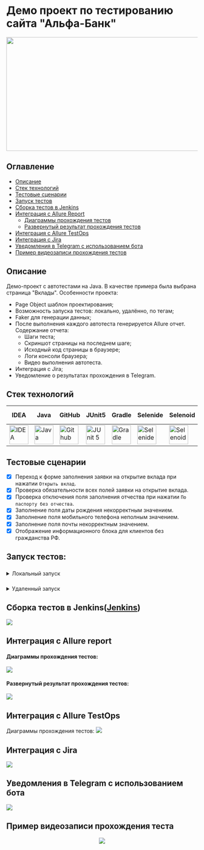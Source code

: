 <h1>Демо проект по тестированию сайта "Альфа-Банк"</h1>


<p align="center">
<img src="images/logo/alfabank-logo.png" width="751" height="300" >
</p>

## Оглавление
+ [Описание](#Описание)
+ [Стек технологий](#Стек-технологий)
+ [Тестовые сценарии](#Тестовые-сценарии)
+ [Запуск тестов](#Запуск-тестов)
+ [Cборка тестов в Jenkins](#Cборка-тестов-в-Jenkins)
+ [Интеграция с Allure Report](#интеграция-с-allure-report)
    + [Диаграммы прохождения тестов](#Диаграммы-прохождения-тестов)
    + [Развернутый результат прохождения тестов](#Развернутый-результат-прохождения-тестов)
+ [Интеграция с Allure TestOps](#Интеграция-с-Allure-TestOps)
+ [Интеграция с Jira](#Интеграция-с-Jira)
+ [Уведомления в Telegram с использованием бота](#Уведомления-в-Telegram-с-использованием-бота)
+ [Пример видеозаписи прохождения тестов](#Пример-видеозаписи-прохождения-теста)

## Описание
Демо-проект с автотестами на Java. В качестве примера была выбрана страница "Вклады".
Особенности проекта:
- Page Object шаблон проектирования;
- Возможность запуска тестов: локально, удалённо, по тегам; 
- Faker для генерации данных;
- После выполнения каждого автотеста генерируется Allure отчет. Содержание отчета:
    - Шаги теста;
    - Скриншот страницы на последнем шаге;
    - Исходный код страницы в браузере;
    - Логи консоли браузера;
    - Видео выполнения автотеста.
- Интеграция с Jira;
- Уведомление о результатах прохождения в Telegram.

## Стек технологий
| IDEA | Java | GitHub | JUnit5 | Gradle | Selenide | Selenoid | Allure | Jenkins | Allure TO| Jira |
| ------ | ------ | ------ | ------ | ------ | ------ | ------ | ------ | ------ | ------ | ------ |
| <a href="https://www.jetbrains.com/idea/"><img src="images/logo/Idea.svg" width="50" height="50"  alt="IDEA" title="vs IDEA"/></a> | <a href="https://www.java.com/"><img src="images/logo/Java.svg" width="50" height="50"  alt="Java" title="vs Java"/></a> | <a href="https://github.com/"><img src="images/logo/GitHub.svg" width="50" height="50"  alt="Github" title="vs Github"/></a> | <a href="https://junit.org/junit5/"><img src="images/logo/Junit5.svg" width="50" height="50"  alt="JUnit 5" title="vs JUnit 5"/></a> | <a href="https://gradle.org/"><img src="images/logo/Gradle.svg" width="50" height="50"  alt="Gradle" title="vs Gradle"/></a> | <a href="https://selenide.org/"><img src="images/logo/Selenide.svg" width="50" height="50" alt="Selenide" title="vs Selenide"/></a>| <a href="https://aerokube.com/selenoid/"><img src="images/logo/Selenoid.svg" width="50" height="50"  alt="Selenoid" title="vs Selenoid"/></a> | <a href="https://github.com/allure-framework/allure2"><img src="images/logo/Allure.svg" width="50" height="50"  alt="Allure" title="vs Allure"/></a> | <a href="https://www.jenkins.io/"><img src="images/logo/Jenkins.svg" width="50" height="50"  alt="Jenkins" title="vs Jenkins"/></a> | <a href="https://docs.qameta.io/allure-testops/"><img width="50" height="50"  alt="AllureTestOps" src="images/logo/Allure_TO.svg" title="vs AllureTestOps"></a> | <a href="https://www.atlassian.com/ru/software/jira"><img width="50" height="50"  alt="Jira" src="images/logo/Jira.svg" title="vs Jira"></a>

## Тестовые сценарии
- [x] Переход к форме заполнения заявки на открытие вклада при нажатии `Открыть вклад`.
- [x] Проверка обязательности всех полей заявки на открытие вклада.
- [x] Проверка отключения поля заполнения отчества при нажатии `По паспорту без отчества`.
- [x] Заполнение поля даты рождения некорректным значением.
- [x] Заполнение поля мобильного телефона неполным значением.
- [x] Заполнение поля почты некорректным значением.
- [x] Отображение информационного блока для клиентов без гражданства РФ.

## Запуск тестов:
### 
<details>
   <summary>Локальный запуск</summary>
   
1. Клонировать проект и открыть в IntelliJ IDEA
2. Запустить тесты из терминала командой:
```
gradle clean regress_tests
```
3. Выполнить запрос на формирование отчета:
```
gradle allureReport
```
4. Открыть отчет в браузере:
```
gradle allureServe
```
</details>

### 
<details>
   <summary>Удаленный запуск</summary>

```
gradle clean regress_tests
```
| Параметры, которые можно добавить | Расшифровка | Значение по умолчанию |
|----------|----------|----------|
| -DbrowserName=${BROWSER}| chrome   | chrome   |
| -DbrowserVersion=${BROWSER_VERSION} | Номер версии браузера   | 100   |
| -DbrowserSize=${BROWSER_SIZE}| Разрешение экрана браузера   | 1920x1080   |
| -DremoteUrl=${REMOTE_URL}| адрес удаленного сервера, на котором будут запускаться тесты   | прописан в Jenkins   |
</details>

## Cборка тестов в Jenkins(<b><a target="_blank" href="https://jenkins.autotests.cloud/job/demo-alfabank-tests/3/allure/">Jenkins</a></b>)
<img src="images/screenshots/jenkins-project.png">

## Интеграция с Allure report
#### Диаграммы прохождения тестов:
<img src="images/screenshots/allure-main-report.png">

#### Развернутый результат прохождения тестов:
<img src="images/screenshots/allure-suites.png">


## Интеграция с Allure TestOps
Диаграммы прохождения тестов:
<img src="images/screenshots/allure-testops-dashboards.png">

## Интеграция с Jira
<img src="images/screenshots/jira-integration.png">

## Уведомления в Telegram с использованием бота
<img src="images/screenshots/telegram-notification.png">


## Пример видеозаписи прохождения теста
<p align="center">
  <img src="images/video/videoWeb.gif">
</p>
